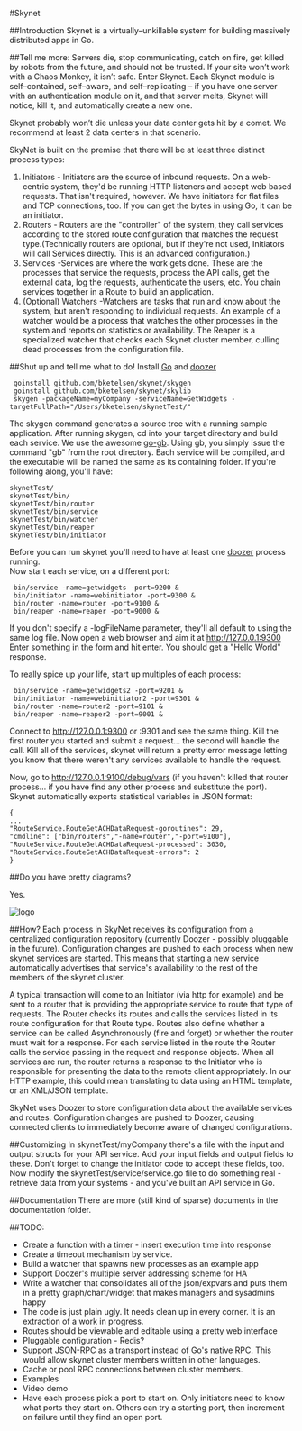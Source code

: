 #Skynet

##Introduction
Skynet is a virtually–unkillable system for building massively distributed apps in Go.

##Tell me more:
Servers die, stop communicating, catch on fire, get killed by robots from the future, and should not be trusted. If your site won’t work with a Chaos Monkey, it isn’t safe. Enter Skynet. Each Skynet module is self–contained, self–aware, and self–replicating – if you have one server with an authentication module on it, and that server melts, Skynet will notice, kill it, and automatically create a new one.

Skynet probably won’t die unless your data center gets hit by a comet.  We recommend at least 2 data centers in that scenario.

SkyNet is built on the premise that there will be at least three distinct process types:

1. Initiators - Initiators are the source of inbound requests.  On a web-centric system, they'd be running HTTP listeners and accept web based requests.  That isn't required, however.  We have initiators for flat files and TCP connections, too.  If you can get the bytes in using Go, it can be an initiator.
1. Routers - 	Routers are the "controller" of the system, they call services according to the stored route configuration that matches the request type.(Technically routers are optional, but if they're not used, Initiators will call Services directly.  This is an advanced configuration.)
1. Services -Services are where the work gets done.  These are the processes that service the requests, process the API calls, get the external data, log the requests, authenticate the users, etc.  You chain services together in a Route to build an application.
1. (Optional) Watchers -Watchers are tasks that run and know about the system, but aren't responding to individual requests.  An example of a watcher would be a process that watches the other processes in the system and reports on statistics or availability.  The Reaper is a specialized watcher that checks each Skynet cluster member, culling dead processes from the configuration file.

##Shut up and tell me what to do!
Install [Go](http://golang.org) and [doozer](https://github.com/ha/doozerd)

	 goinstall github.com/bketelsen/skynet/skygen
	 goinstall github.com/bketelsen/skynet/skylib
	 skygen -packageName=myCompany -serviceName=GetWidgets -targetFullPath="/Users/bketelsen/skynetTest/"

The skygen command generates a source tree with a running sample application.  After running skygen, cd into your target directory and build each service.  We use the awesome [go-gb](https://github.com/skelterjohn/go-gb).  Using gb, you simply issue the command "gb" from the root directory.  Each service will be compiled, and the executable will be named the same as its containing folder.  If you're following along, you'll have:

	skynetTest/
	skynetTest/bin/
	skynetTest/bin/router
	skynetTest/bin/service
	skynetTest/bin/watcher
	skynetTest/bin/reaper
	skynetTest/bin/initiator
			
Before you can run skynet you'll need to have at least one [doozer](https://github.com/ha/doozerd) process running.  
Now start each service, on a different port:

	 bin/service -name=getwidgets -port=9200 &
	 bin/initiator -name=webinitiator -port=9300 &
	 bin/router -name=router -port=9100 &
 	 bin/reaper -name=reaper -port=9000 &

If you don't specify a -logFileName parameter, they'll all default to using the same log file.  Now open a web browser and aim it at http://127.0.0.1:9300 
Enter something in the form and hit enter.  You should get a "Hello World" response.  

To really spice up your life, start up multiples of each process:

	 bin/service -name=getwidgets2 -port=9201 &
	 bin/initiator -name=webinitiator2 -port=9301 &
	 bin/router -name=router2 -port=9101 &
	 bin/reaper -name=reaper2 -port=9001 &
	
Connect to http://127.0.0.1:9300 or :9301 and see the same thing.  Kill the first router you started and submit a request... the second will handle the call.  Kill all of the services, skynet will return a pretty error message letting you know that there weren't any services available to handle the request.  

Now, go to http://127.0.0.1:9100/debug/vars (if you haven't killed that router process... if you have find any other process and substitute the port).  Skynet automatically exports statistical variables in JSON format:

	{
	...
	"RouteService.RouteGetACHDataRequest-goroutines": 29,
	"cmdline": ["bin/routers","-name=router","-port=9100"],
	"RouteService.RouteGetACHDataRequest-processed": 3030,
	"RouteService.RouteGetACHDataRequest-errors": 2
	}
	
##Do you have pretty diagrams?

Yes.

![logo](/bketelsen/skynet/raw/master/documentation/skynet.jpg)


##How?
Each process in SkyNet receives its configuration from a centralized configuration repository (currently Doozer - possibly pluggable in the future).  Configuration changes are pushed to each process when new skynet services are started.  This means that starting a new service automatically
advertises that service's availability to the rest of the members of the skynet cluster.

A typical transaction will come to an Initiator (via http for example) and be sent to a router that is providing the appropriate service to route that type of requests.  The Router checks its routes and calls the services listed in its route configuration for that Route type.  Routes also define whether a service can be called Asynchronously (fire and forget) or whether the router must wait for a response.  For each service listed in the route the Router calls the service passing in the request and response objects.  When all services are run, the router returns a response to the Initiator who is responsible for presenting the data to the remote client appropriately.  In our HTTP example, this could mean translating to data using an HTML template, or an XML/JSON template.

SkyNet uses Doozer to store configuration data about the available services and routes.  Configuration changes are pushed to Doozer, causing connected clients to immediately become aware of changed configurations.  

##Customizing
In skynetTest/myCompany there's a file with the input and output structs for your API service.  Add your input fields and output fields to these.  Don't forget to change the initiator code to accept these fields, too.  Now modify the skynetTest/service/service.go file to do something real - retrieve data from your systems - and you've built an API service in Go.

##Documentation
There are more (still kind of sparse) documents in the documentation folder.

##TODO:
* Create a function with a timer - insert execution time into response
* Create a timeout mechanism by service.
* Build a watcher that spawns new processes as an example app
* Support Doozer's multiple server addressing scheme for HA
* Write a watcher that consolidates all of the json/expvars and puts them in a pretty graph/chart/widget that makes managers and sysadmins happy
* The code is just plain ugly.  It needs clean up in every corner.  It is an extraction of a work in progress.
* Routes should be viewable and editable using a pretty web interface
* Pluggable configuration - Redis?
* Support JSON-RPC as a transport instead of Go's native RPC.  This would allow skynet cluster members written in other languages.
* Cache or pool RPC connections between cluster members.
* Examples
* Video demo
* Have each process pick a port to start on.  Only initiators need to know what ports they start on. Others can try a starting port, then increment on failure until they find an open port.
